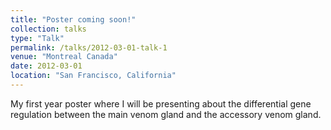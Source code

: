 ```yaml
---
title: "Poster coming soon!"
collection: talks
type: "Talk"
permalink: /talks/2012-03-01-talk-1
venue: "Montreal Canada"
date: 2012-03-01
location: "San Francisco, California"
---
```


My first year poster where I will be presenting about the differential gene regulation between the main venom gland and the accessory venom gland.
